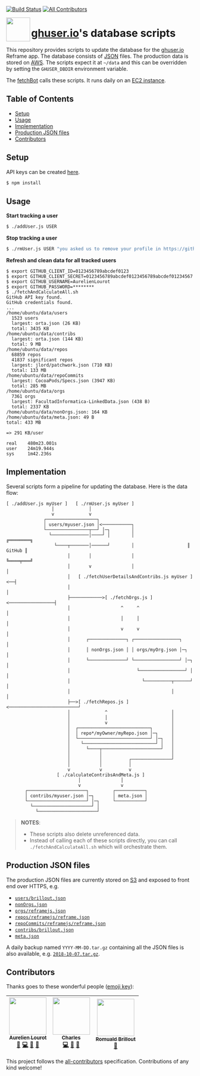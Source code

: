 [![Build Status](https://travis-ci.org/ghuser-io/db.svg?branch=master)](https://travis-ci.org/ghuser-io/db)
[![All Contributors](https://img.shields.io/badge/all_contributors-3-orange.svg?style=flat-square)](#contributors)

[<img src="https://cdn.jsdelivr.net/gh/ghuser-io/db@598204a2e16787819f9a489bc9e8a26fb8650c9b/thirdparty/octicons/database.svg" align="left" width="64" height="64">](https://github.com/ghuser-io/db)

# [ghuser.io](https://github.com/ghuser-io/ghuser.io)'s database scripts

This repository provides scripts to update the database for the
[ghuser.io](https://github.com/ghuser-io/ghuser.io) Reframe app. The database consists of
[JSON](#production-json-files) files. The production data is stored on
[AWS](https://github.com/ghuser-io/ghuser.io/blob/master/aws). The scripts expect it at `~/data` and
this can be overridden by setting the `GHUSER_DBDIR` environment variable.

The [fetchBot](fetchBot/) calls these scripts. It runs daily on an
[EC2 instance](https://github.com/ghuser-io/ghuser.io/blob/master/aws/ec2).

## Table of Contents

<!-- toc -->

- [Setup](#setup)
- [Usage](#usage)
- [Implementation](#implementation)
- [Production JSON files](#production-json-files)
- [Contributors](#contributors)

<!-- tocstop -->

## Setup

API keys can be created [here](https://github.com/settings/developers).

```bash
$ npm install
```

## Usage

**Start tracking a user**

```bash
$ ./addUser.js USER
```

**Stop tracking a user**

```bash
$ ./rmUser.js USER "you asked us to remove your profile in https://github.com/ghuser-io/ghuser.io/issues/666"
```

**Refresh and clean data for all tracked users**

```
$ export GITHUB_CLIENT_ID=0123456789abcdef0123
$ export GITHUB_CLIENT_SECRET=0123456789abcdef0123456789abcdef01234567
$ export GITHUB_USERNAME=AurelienLourot
$ export GITHUB_PASSWORD=********
$ ./fetchAndCalculateAll.sh
GitHub API key found.
GitHub credentials found.
...
/home/ubuntu/data/users
  1523 users
  largest: orta.json (26 KB)
  total: 3435 KB
/home/ubuntu/data/contribs
  largest: orta.json (144 KB)
  total: 9 MB
/home/ubuntu/data/repos
  68859 repos
  41837 significant repos
  largest: jlord/patchwork.json (710 KB)
  total: 133 MB
/home/ubuntu/data/repoCommits
  largest: CocoaPods/Specs.json (3947 KB)
  total: 285 MB
/home/ubuntu/data/orgs
  7361 orgs
  largest: FacultadInformatica-LinkedData.json (438 B)
  total: 2337 KB
/home/ubuntu/data/nonOrgs.json: 164 KB
/home/ubuntu/data/meta.json: 49 B
total: 433 MB

=> 291 KB/user

real    480m23.001s
user    24m19.944s
sys     1m42.236s
```

## Implementation

Several scripts form a pipeline for updating the database. Here is the data flow:

```
[ ./addUser.js myUser ]   [ ./rmUser.js myUser ]
                 │             │
                 v             v
              ┌───────────────────┐
              │ users/myuser.json │<───────────┐
              └────────────────┬──┘ │─┐        │
                └──────────────│────┘ │        │                    ╔════════╗
                  └────┬───────│──────┘        │                    ║ GitHub ║
                       │       │               │                    ╚════╤═══╝
                       │       v               │                         │
                       │   [ ./fetchUserDetailsAndContribs.js myUser ]<──┤
                       │                                                 │
                       ├────────────>[ ./fetchOrgs.js ]<─────────────────┤
                       │                   ^     ^                       │
                       │                   │     │                       │
                       │                   v     v                       │
                       │      ┌──────────────┐ ┌─────────────────┐       │
                       │      │ nonOrgs.json │ │ orgs/myOrg.json │─┐     │
                       │      └──────────────┘ └─────────────────┘ │─┐   │
                       │                         └─────────────────┘ │   │
                       │                           └──────────┬──────┘   │
                       │                                      │          │
                       ├──>[ ./fetchRepos.js ]<──────────────────────────┘
                       │             ^                        │
                       │             │                        │
                       │             v                        │
                       │  ┌───────────────────────────┐       │
                       │  │ repo*/myOwner/myRepo.json │─┐     │
                       │  └───────────────────────────┘ │─┐   │
                       │    └───────────────────────────┘ │   │
                       │      └────┬──────────────────────┘   │
                       │           │                          │
                       │           │          ┌───────────────┘
                       │           │          │
                       v           v          v
                   [ ./calculateContribsAndMeta.js ]
                           │               │
                           v               v
       ┌──────────────────────┐         ┌───────────┐
       │ contribs/myuser.json │─┐       │ meta.json │
       └──────────────────────┘ │─┐     └───────────┘
         └──────────────────────┘ │
           └──────────────────────┘
```

> **NOTES**:
>
> * These scripts also delete unreferenced data.
> * Instead of calling each of these scripts directly, you can call `./fetchAndCalculateAll.sh`
>   which will orchestrate them.

## Production JSON files

The production JSON files are currently stored on
[S3](https://github.com/ghuser-io/ghuser.io/blob/master/aws) and exposed to front end over HTTPS,
e.g.

* [`users/brillout.json`](https://s3.amazonaws.com/ghuser/data/users/brillout.json)
* [`nonOrgs.json`](https://s3.amazonaws.com/ghuser/data/nonOrgs.json)
* [`orgs/reframejs.json`](https://s3.amazonaws.com/ghuser/data/orgs/reframejs.json)
* [`repos/reframejs/reframe.json`](https://s3.amazonaws.com/ghuser/data/repos/reframejs/reframe.json)
* [`repoCommits/reframejs/reframe.json`](https://s3.amazonaws.com/ghuser/data/repoCommits/reframejs/reframe.json)
* [`contribs/brillout.json`](https://s3.amazonaws.com/ghuser/data/contribs/brillout.json)
* [`meta.json`](https://s3.amazonaws.com/ghuser/data/meta.json)

A daily backup named `YYYY-MM-DD.tar.gz` containing all the JSON files is also available, e.g.
[`2018-10-07.tar.gz`](https://s3.amazonaws.com/ghuser/backups/2018-10-07.tar.gz).

## Contributors

Thanks goes to these wonderful people ([emoji key](https://github.com/kentcdodds/all-contributors#emoji-key)):

<!-- ALL-CONTRIBUTORS-LIST:START - Do not remove or modify this section -->
<!-- prettier-ignore -->
| [<img src="https://avatars1.githubusercontent.com/u/11795312?v=4" width="100px;"/><br /><sub><b>Aurelien Lourot</b></sub>](https://ghuser.io/AurelienLourot)<br />[💬](#question-AurelienLourot "Answering Questions") [💻](https://github.com/ghuser-io/db/commits?author=AurelienLourot "Code") [📖](https://github.com/ghuser-io/db/commits?author=AurelienLourot "Documentation") [👀](#review-AurelienLourot "Reviewed Pull Requests") | [<img src="https://avatars3.githubusercontent.com/u/4883293?v=4" width="100px;"/><br /><sub><b>Charles</b></sub>](https://github.com/wowawiwa)<br />[💻](https://github.com/ghuser-io/db/commits?author=wowawiwa "Code") [📖](https://github.com/ghuser-io/db/commits?author=wowawiwa "Documentation") [🤔](#ideas-wowawiwa "Ideas, Planning, & Feedback") | [<img src="https://avatars2.githubusercontent.com/u/1005638?v=4" width="100px;"/><br /><sub><b>Romuald Brillout</b></sub>](https://twitter.com/brillout)<br />[🤔](#ideas-brillout "Ideas, Planning, & Feedback") |
| :---: | :---: | :---: |
<!-- ALL-CONTRIBUTORS-LIST:END -->

This project follows the [all-contributors](https://github.com/kentcdodds/all-contributors) specification. Contributions of any kind welcome!
